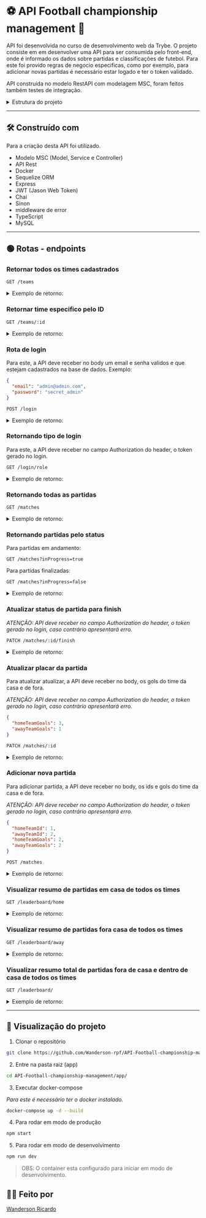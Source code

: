 # :soccer: API Football championship management :goal_net:

API foi desenvolvida no curso de desenvolvimento web da Trybe.
O projeto consiste em em desenvolver uma API para ser consumida pelo front-end, onde é informado 
os dados sobre partidas e classificações de futebol. Para este foi provido regras de negocio especificas,
como por exemplo, para adicionar novas partidas é necessário estar logado e ter o token validado.

API construida no modelo RestAPI com modelagem MSC, foram feitos também testes de integração.


<details><summary>Estrutura do projeto</summary></br>

O projeto é composto de 4 entidades importantes para sua estrutura:


:one: Banco de dados:
Será um container docker MySQL já configurado no docker-compose através de um serviço definido como db.
Tem o papel de fornecer dados para o serviço de backend.

:two: Back-end:
Deve rodar na porta 3001, pois o front-end faz requisições para ele nessa porta por padrão;
Sua aplicação deve ser inicializada a partir do arquivo app/backend/src/server.ts;
Garanta que o express é executado e a aplicação ouve a porta que vem das variáveis de ambiente;

:three: Front-end:
O front já está concluído, não é foi necessário necessário realizar modificações no mesmo.

:four: Docker:
O docker-compose tem a responsabilidade de unir todos os serviços conteinerizados (backend, frontend e db) e subir o projeto completo com o comando npm run compose:up;
</details>

---

## 🛠️ Construído com

Para a criação desta API foi utilizado.
- Modelo MSC (Model, Service e Controller)
- API Rest
- Docker
- Sequelize ORM
- Express
- JWT (Jason Web Token)
- Chai
- Sinon
- middleware de error
- TypeScript
- MySQL

---
## :green_circle: Rotas - endpoints

### Retornar todos os times cadastrados
``` http
GET /teams
```
<details><summary>Exemplo de retorno:</summary></br>

Em caso de sucesso (status 200):
```json
[
  {
    "id": 1,
    "teamName": "Avaí/Kindermann"
  },
  {
    "id": 2,
    "teamName": "Bahia"
  },
  ...
  {
    "id": 15,
    "teamName": "São José-SP"
  },
  {
    "id": 16,
    "teamName": "São Paulo"
  }
]
```

</details>


### Retornar time especifico pelo ID
``` http
GET /teams/:id
```
<details><summary>Exemplo de retorno:</summary></br>

Em caso de sucesso (status 200):
```json
  {
	"id": 5,
	"teamName": "Cruzeiro"
  }
```

</details>

### Rota de login

Para este, a API deve receber no body um email e senha validos e que estejam cadastrados na base de dados.
Exemplo:
```json
{
  "email": "admin@admin.com",
  "password": "secret_admin"
}
```
``` http
POST /login
```
<details><summary>Exemplo de retorno:</summary></br>

Em caso de sucesso (status 200):
```json
{
  "token": Aqui será apresentado o token gerado para o usuário em questão.
}
```

Em caso de erro (status 400):
```json
{
  "message": "All fields must be filled"
}
```

Em caso de erro (status 401):
```json
{
  "message": "Invalid email or password"
}
```

</details>

### Retornando tipo de login

Para este, a API deve receber no campo Authorization do header, o token gerado no login.

``` http
GET /login/role
```
<details><summary>Exemplo de retorno:</summary></br>

Em caso de sucesso (status 200):
```json
{
  "role": "admin"
}
```

Em caso de erro (status 401):
```json
{
 "message": "Token not found"
}

ou

{
  "message": "Token must be a valid token"
}
```

</details>

### Retornando todas as partidas

``` http
GET /matches
```
<details><summary>Exemplo de retorno:</summary></br>

Em caso de sucesso (status 200):
```json
[
  {
    "id": 1,
    "homeTeamId": 16,
    "homeTeamGoals": 1,
    "awayTeamId": 8,
    "awayTeamGoals": 1,
    "inProgress": false,
    "homeTeam": {
      "teamName": "São Paulo"
    },
    "awayTeam": {
      "teamName": "Grêmio"
    }
  },
  ...
  {
    "id": 47,
    "homeTeamId": 8,
    "homeTeamGoals": 1,
    "awayTeamId": 14,
    "awayTeamGoals": 2,
    "inProgress": true,
    "homeTeam": {
      "teamName": "Grêmio"
    },
    "awayTeam": {
      "teamName": "Santos"
    }
  },
  {
    "id": 48,
    "homeTeamId": 13,
    "homeTeamGoals": 1,
    "awayTeamId": 2,
    "awayTeamGoals": 1,
    "inProgress": true,
    "homeTeam": {
      "teamName": "Real Brasília"
    },
    "awayTeam": {
      "teamName": "Bahia"
    }
  }
]
```

</details>

### Retornando partidas pelo status

Para partidas em andamento:
``` http
GET /matches?inProgress=true
```

Para partidas finalizadas:
``` http
GET /matches?inProgress=false
```
<details><summary>Exemplo de retorno:</summary></br>

Em caso de sucesso (status 200):
```json
[
  {
    "id": 41,
    "homeTeamId": 16,
    "homeTeamGoals": 2,
    "awayTeamId": 9,
    "awayTeamGoals": 0,
    "inProgress": true,
    "homeTeam": {
      "teamName": "São Paulo"
    },
    "awayTeam": {
      "teamName": "Internacional"
    }
  },
  ...
  {
    "id": 48,
    "homeTeamId": 13,
    "homeTeamGoals": 1,
    "awayTeamId": 2,
    "awayTeamGoals": 1,
    "inProgress": true,
    "homeTeam": {
      "teamName": "Real Brasília"
    },
    "awayTeam": {
      "teamName": "Bahia"
    }
  }
]
```

Em caso de erro (status 500):
```json
{
  "message": "Invalid parameter"
}
```

</details>

### Atualizar status de partida para finish
*ATENÇÃO: API deve receber no campo Authorization do header, o token gerado no login, caso contrário apresentará erro.*

``` http
PATCH /matches/:id/finish
```

<details><summary>Exemplo de retorno:</summary></br>

Em caso de sucesso (status 200):
```json
{
  "message": "Finished"
}
```

Em caso de erro (status 404):
```json
{
  "message": "Match not found"
}
```

</details>

### Atualizar placar da partida
Para atualizar atualizar, a API deve receber no body, os gols do time da casa e de fora.

*ATENÇÃO: API deve receber no campo Authorization do header, o token gerado no login, caso contrário apresentará erro.*

```json
{
  "homeTeamGoals": 3,
  "awayTeamGoals": 1
}
```

``` http
PATCH /matches/:id
```

<details><summary>Exemplo de retorno:</summary></br>

Em caso de sucesso (status 200):
```json
{
  "message": "Score updated"
}
```

Em caso de erro (status 404):
```json
{
  "message": "Match not found"
}
```

</details>

### Adicionar nova partida
Para adicionar partida, a API deve receber no body, os ids e gols do time da casa e de fora.

*ATENÇÃO: API deve receber no campo Authorization do header, o token gerado no login, caso contrário apresentará erro.*

```json
{
  "homeTeamId": 1, 
  "awayTeamId": 2, 
  "homeTeamGoals": 2,
  "awayTeamGoals": 2
}
```

``` http
POST /matches
```

<details><summary>Exemplo de retorno:</summary></br>

Em caso de sucesso (status 201):
```json
{
  "id": 49,
  "homeTeamId": 1,
  "awayTeamId": 2,
  "homeTeamGoals": 2,
  "awayTeamGoals": 2,
  "inProgress": true
}
```

</details>

### Visualizar resumo de partidas em casa de todos os times

``` http
GET /leaderboard/home
```

<details><summary>Exemplo de retorno:</summary></br>

Em caso de sucesso (status 200):
```json
[
  {
    "name": "Santos",
    "totalPoints": 9,
    "totalGames": 3,
    "totalVictories": 3,
    "totalDraws": 0,
    "totalLosses": 0,
    "goalsFavor": 9,
    "goalsOwn": 3,
    "goalsBalance": 6,
    "efficiency": "100.00"
  },
  {
    "name": "Palmeiras",
    "totalPoints": 7,
    "totalGames": 3,
    "totalVictories": 2,
    "totalDraws": 1,
    "totalLosses": 0,
    "goalsFavor": 10,
    "goalsOwn": 5,
    "goalsBalance": 5,
    "efficiency": "77.78"
  },
  ...
  {
    "name": "Bahia",
    "totalPoints": 0,
    "totalGames": 3,
    "totalVictories": 0,
    "totalDraws": 0,
    "totalLosses": 3,
    "goalsFavor": 0,
    "goalsOwn": 4,
    "goalsBalance": -4,
    "efficiency": "0.00"
  }
]
```

</details>

### Visualizar resumo de partidas fora casa de todos os times

``` http
GET /leaderboard/away
```

<details><summary>Exemplo de retorno:</summary></br>

Em caso de sucesso (status 200):
```json
[
  {
    "name": "Palmeiras",
    "totalPoints": 6,
    "totalGames": 2,
    "totalVictories": 2,
    "totalDraws": 0,
    "totalLosses": 0,
    "goalsFavor": 7,
    "goalsOwn": 0,
    "goalsBalance": 7,
    "efficiency": "100.00"
  },
  {
    "name": "Corinthians",
    "totalPoints": 6,
    "totalGames": 3,
    "totalVictories": 2,
    "totalDraws": 0,
    "totalLosses": 1,
    "goalsFavor": 6,
    "goalsOwn": 2,
    "goalsBalance": 4,
    "efficiency": "66.67"
  },
  ...
  {
    "name": "Napoli-SC",
    "totalPoints": 0,
    "totalGames": 4,
    "totalVictories": 0,
    "totalDraws": 0,
    "totalLosses": 4,
    "goalsFavor": 1,
    "goalsOwn": 13,
    "goalsBalance": -12,
    "efficiency": "0.00"
  }
]
```

</details>

### Visualizar resumo total de partidas fora de casa e dentro de casa de todos os times

``` http
GET /leaderboard/
```

<details><summary>Exemplo de retorno:</summary></br>

Em caso de sucesso (status 200):
```json
[
  {
    "name": "Palmeiras",
    "totalPoints": 13,
    "totalGames": 5,
    "totalVictories": 4,
    "totalDraws": 1,
    "totalLosses": 0,
    "goalsFavor": 17,
    "goalsOwn": 5,
    "goalsBalance": 12,
    "efficiency": "86.67"
  },
  {
    "name": "Corinthians",
    "totalPoints": 12,
    "totalGames": 5,
    "totalVictories": 4,
    "totalDraws": 0,
    "totalLosses": 1,
    "goalsFavor": 12,
    "goalsOwn": 3,
    "goalsBalance": 9,
    "efficiency": "80.00"
  },
  ...
  {
    "name": "Napoli-SC",
    "totalPoints": 2,
    "totalGames": 6,
    "totalVictories": 0,
    "totalDraws": 2,
    "totalLosses": 4,
    "goalsFavor": 3,
    "goalsOwn": 15,
    "goalsBalance": -12,
    "efficiency": "11.11"
  }
]
```

</details>

---

## 🚀 Visualização do projeto

1. Clonar o repositório

```bash
git clone https://github.com/Wanderson-rpf/API-Football-championship-management.git
```

2. Entre na pasta raiz (app)

```bash
cd API-Football-championship-management/app/
```

3. Executar docker-compose

*Para este é necessário ter o docker instalado.*

```bash
docker-compose up -d --build
```

4. Para rodar em modo de produção

```bash
npm start
```

5. Para rodar em modo de desenvolvimento

```bash
npm run dev
```

> OBS: O container esta configurado para iniciar em modo de desenvolvimento.

## :man_technologist: Feito por
[Wanderson Ricardo](https://www.linkedin.com/in/wanderson-ricardo-dev/)
